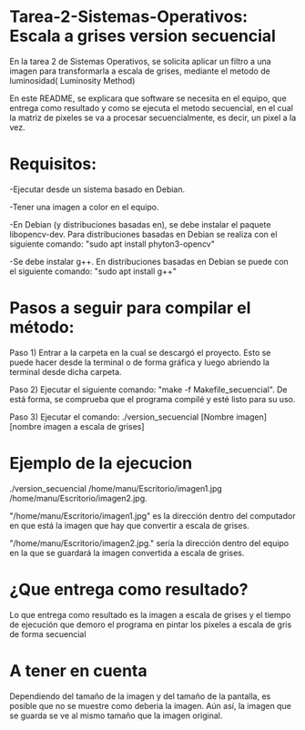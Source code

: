 # Tarea-2-Sistemas-Operativos: Escala a grises version secuencial
En la tarea 2 de Sistemas Operativos, se solicita aplicar un filtro a una imagen para transformarla a escala de grises, mediante el metodo de luminosidad( Luminosity Method)

En este README, se explicara que software se necesita en el equipo, que entrega como resultado y como se ejecuta el metodo secuencial, en el cual la matriz de pixeles se va a procesar secuencialmente, es decir, un pixel a la vez.

# Requisitos:
-Ejecutar desde un sistema basado en Debian.

-Tener una imagen a color en el equipo.

-En Debian (y distribuciones basadas en), se debe instalar el paquete libopencv-dev. Para distribuciones basadas en Debian se realiza con el siguiente comando: "sudo apt install phyton3-opencv"

-Se debe instalar g++. En distribuciones basadas en Debian se puede con el siguiente comando: "sudo apt install g++"

# Pasos a seguir para compilar el método:
Paso 1) Entrar a la carpeta en la cual se descargó el proyecto. Esto se puede hacer desde la terminal o de forma gráfica y luego abriendo la terminal desde dicha carpeta.

Paso 2) Ejecutar el siguiente comando: "make -f Makefile_secuencial". De está forma, se comprueba que el programa compilé y esté listo para su uso.

Paso 3) Ejecutar el comando: ./version_secuencial [Nombre imagen] [nombre imagen a escala de grises]

# Ejemplo de la ejecucion
./version_secuencial /home/manu/Escritorio/imagen1.jpg /home/manu/Escritorio/imagen2.jpg.

"/home/manu/Escritorio/imagen1.jpg" es la dirección dentro del computador en que está la imagen que hay que convertir a escala de grises.

"/home/manu/Escritorio/imagen2.jpg." sería la dirección dentro del equipo en la que se guardará la imagen convertida a escala de grises.

# ¿Que entrega como resultado?
Lo que entrega como resultado es la imagen a escala de grises y el tiempo de ejecución que demoro el programa en pintar los pixeles a escala de gris de forma secuencial
# A tener en cuenta
Dependiendo del tamaño de la imagen y del tamaño de la pantalla, es posible que no se muestre como deberia la imagen. Aún así, la imagen que se guarda se ve al mismo tamaño que la imagen original.

